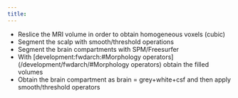```yaml
---
title:
---
```


- Reslice the MRI volume in order to obtain homogeneous voxels (cubic)
- Segment the scalp with smooth/threshold operations
- Segment the brain compartments with SPM/Freesurfer
- With [development:fwdarch:#Morphology operators](/development/fwdarch/#Morphology operators) obtain the filled volumes
- Obtain the brain compartment as brain = grey+white+csf and then apply smooth/threshold operators
